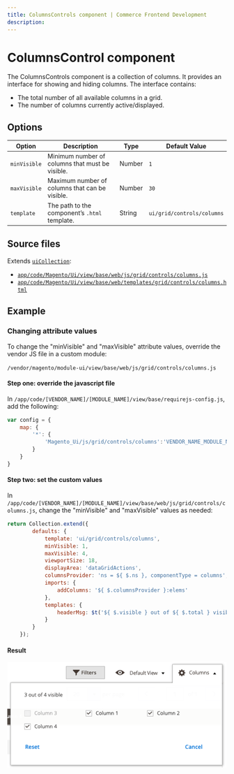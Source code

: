 ```yaml
---
title: ColumnsControls component | Commerce Frontend Development
description:
---
```


# ColumnsControl component

The ColumnsControls component is a collection of columns. It provides an interface for showing and hiding columns. The interface contains:

*  The total number of all available columns in a grid.
*  The number of columns currently active/displayed.

## Options

| Option | Description | Type | Default Value |
| --- | --- | --- | --- |
| `minVisible` | Minimum number of columns that must be visible. | Number | `1` |
| `maxVisible` | Maximum number of columns that can be visible. | Number | `30` |
| `template` | The path to the component’s `.html` template. | String | `ui/grid/controls/columns` |

## Source files

Extends [`uiCollection`](concepts/collection.md):

*  [`app/code/Magento/Ui/view/base/web/js/grid/controls/columns.js`](https://github.com/magento/magento2/blob/2.4/app/code/Magento/Ui/view/base/web/js/grid/controls/columns.js)
*  [`app/code/Magento/Ui/view/base/web/templates/grid/controls/columns.html`](https://github.com/magento/magento2/blob/2.4/app/code/Magento/Ui/view/base/web/templates/grid/controls/columns.md)

## Example

### Changing attribute values

To change the "minVisible" and "maxVisible" attribute values, override the vendor JS file in a custom module:

`/vendor/magento/module-ui/view/base/web/js/grid/controls/columns.js`

#### Step one: override the javascript file

In `/app/code/[VENDOR_NAME]/[MODULE_NAME]/view/base/requirejs-config.js`, add the following:

```javascript
var config = {
    map: {
        '*': {
            'Magento_Ui/js/grid/controls/columns':'VENDOR_NAME_MODULE_NAME/js/grid/controls/columns'
        }
    }
}
```

#### Step two: set the custom values

In `/app/code/[VENDOR_NAME]/[MODULE_NAME]/view/base/web/js/grid/controls/columns.js`, change the "minVisible" and "maxVisible" values as needed:

```js
return Collection.extend({
        defaults: {
            template: 'ui/grid/controls/columns',
            minVisible: 1,
            maxVisible: 4,
            viewportSize: 18,
            displayArea: 'dataGridActions',
            columnsProvider: 'ns = ${ $.ns }, componentType = columns',
            imports: {
                addColumns: '${ $.columnsProvider }:elems'
            },
            templates: {
                headerMsg: $t('${ $.visible } out of ${ $.total } visible')
            }
        }
    });
```

#### Result

![ColumnsControls component example](../_images/ui-components/columns-controls-result.png)
